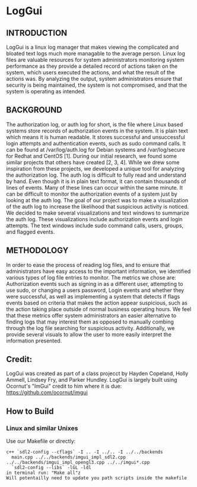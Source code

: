 # LogGui
## INTRODUCTION
LogGui is a linux log manager that makes viewing the complicated and bloated text logs much more managable to the average person. 
Linux log files are valuable resources for system administrators monitoring system performance as they provide a detailed record of actions taken on the system, which users executed the actions, and what the result of the actions was. By analyzing the output, system administrators ensure that security is being maintained, the system is not compromised, and that the system is operating as intended. 
## BACKGROUND
The authorization log, or auth log for short, is the file where Linux based systems store records of authorization events in the system. It is plain text which means it is human readable. It stores successful and unsuccessful login attempts and authentication events, such as sudo command calls. It can be found at /var/log/auth.log for Debian systems and /var/log/secure for Redhat and CentOS [1]. During our initial research, we found some similar projects that others have created [2, 3, 4]. While we drew some inspiration from these projects, we developed a unique tool for analyzing the authorization log.
The auth log is difficult to fully read and understand by hand. Even though it is in plain text format, it can contain thousands of lines of events. Many of these lines can occur within the same minute. It can be difficult to monitor the authorization events of a system just by looking at the auth log. The goal of our project was to make a visualization of the auth log to increase the likelihood that suspicious activity is noticed.  We decided to make several visualizations and text windows to summarize the auth log. These visualizations include authorization events and login attempts. The text windows include sudo command calls, users, groups, and flagged events. 
## METHODOLOGY
In order to ease the process of reading log files, and to ensure that administrators have easy access to the important information, we identified various types of log file entries to monitor. The metrics we chose are: Authorization events such as signing in as a different user, attempting to use sudo, or changing a users password, Login events and whether they were successful, as well as implementing a system that detects if flags events based on criteria that makes the action appear suspicious, such as the action taking place outside of normal business operating hours. We feel that these metrics offer system administrators an easier alternative to finding logs that may interest them as opposed to manually combing through the log file searching for suspicious activity. Additionally, we provide several visuals to allow the user to more easily interpret the information presented. 

## Credit:
LogGui was created as part of a class projecct by Hayden Copeland, Holly Ammell, Lindsey Fry, and Parker Hundley.
LogGui is largely built using Ocornut's "ImGui" credit to him where it is due: https://github.com/ocornut/imgui 

## How to Build
### Linux and similar Unixes

Use our Makefile or directly:
```
c++ `sdl2-config --cflags` -I .. -I ../.. -I ../../backends
  main.cpp ../../backends/imgui_impl_sdl2.cpp ../../backends/imgui_impl_opengl3.cpp ../../imgui*.cpp
  `sdl2-config --libs` -lGL -ldl
in terminal run: "Make all"z
Will potentailly need to update you path scripts inside the makefile
```
